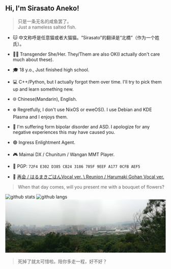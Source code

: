 ## Hi, I'm Sirasato Aneko!
> 只是一条无名的咸鱼罢了。   
> Just a nameless salted fish.

* 🐱 中文称呼是任意猫或者大猫猫。“Sirasato”的翻译是“北橋”（作为一个姓氏）。

* 🏳️‍⚧️ Transgender She/Her. They/Them are also OK(I actually don't care much about these).
* 🎓 18 y.o., Just finished high school.
* 💻 C++/Python, but I actually forgot them over time. I'll try to pick them up and learn something new.
* 🌐 Chinese(Mandarin), English.
* ❄️ Regretfully, I don't use NixOS or eweOS(). I use Debian and KDE Plasma and I enjoys them.
* 💊 I'm suffering form bipolar disorder and ASD. I apologize for any negative experiences this may have caused you.
* 🟢 Ingress Enlightment Agent.
* 🎮 Maimai DX / Chunitum / Wangan MMT Player.
* 🔐 PGP: `72F4 E302 D385 CB24 3186 705F 9EEF A177 0CFB AEF5`
* 🎵 [再会 / はるまきごはんVocal ver. \ Reunion / Harumaki Gohan Vocal ver.](https://www.youtube.com/watch?v=U0bTlwXLUmM)

> When that day comes, will you present me with a bouquet of flowers?

![github stats](https://github-readme-stats.vercel.app/api?username=anyneko&show_icons=true&title_color=f19483&icon_color=f19483)
![github langs](https://github-readme-stats.vercel.app/api/top-langs?username=anyneko&show_icons=true&title_color=9483f1&icon_color=9483f1&layout=compact)
![曾经在某处拍的一张照片。用来做梦核或者旧核刚刚好。](PANO_20170304_153510.jpg)
> 死掉了就太可惜啦。陪你多走一程，好不好？
